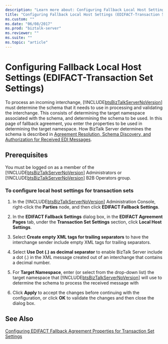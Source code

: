 ```yaml
---
description: "Learn more about: Configuring Fallback Local Host Settings (EDIFACT-Transaction Set Settings)"
title: "Configuring Fallback Local Host Settings (EDIFACT-Transaction Set Settings)"
ms.custom: ""
ms.date: "06/08/2017"
ms.prod: "biztalk-server"
ms.reviewer: ""
ms.suite: ""
ms.topic: "article"
---
```

# Configuring Fallback Local Host Settings (EDIFACT-Transaction Set Settings)
To process an incoming interchange, [!INCLUDE[btsBizTalkServerNoVersion](../includes/btsbiztalkservernoversion-md.md)] must determine the schema that it needs to use in processing and validating the interchange. This consists of determining the target namespace associated with the schema, and determining the schema to be used. In this page of fallback agreement, you enter the properties to be used in determining the target namespace. How BizTalk Server determines the schema is described in [Agreement Resolution, Schema Discovery, and Authorization for Received EDI Messages](../core/agreement-resolution-schema-discovery-and-authorization-for-received-edi.md).  
  
## Prerequisites  
 You must be logged on as a member of the [!INCLUDE[btsBizTalkServerNoVersion](../includes/btsbiztalkservernoversion-md.md)] Administrators or [!INCLUDE[btsBizTalkServerNoVersion](../includes/btsbiztalkservernoversion-md.md)] B2B Operators group.  
  
### To configure local host settings for transaction sets  
  
1. In the [!INCLUDE[btsBizTalkServerNoVersion](../includes/btsbiztalkservernoversion-md.md)] Administration Console, right-click the **Parties** node, and then click **EDIFACT Fallback Settings**.  
  
2. In the **EDIFACT Fallback Settings** dialog box, in the **EDIFACT Agreement Pages** tab, under the **Transaction Set Settings** section, click **Local Host Settings**.  
  
3. Select **Create empty XML tags for trailing separators** to have the interchange sender include empty XML tags for trailing separators.  
  
4. Select **Use Dot (.) as decimal separator** to enable BizTalk Server include a dot (.) in the XML message created out of an interchange that contains a decimal number.  
  
5. For **Target Namespace**, enter (or select from the drop-down list) the target namespace that [!INCLUDE[btsBizTalkServerNoVersion](../includes/btsbiztalkservernoversion-md.md)] will use to determine the schema to process the received message with  
  
6. Click **Apply** to accept the changes before continuing with the configuration, or click **OK** to validate the changes and then close the dialog box.  
  
## See Also  
 [Configuring EDIFACT Fallback Agreement Properties for Transaction Set Settings](../core/configuring-edifact-fallback-agreement-properties-for-transaction-set-settings.md)
